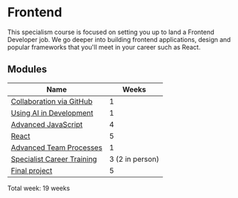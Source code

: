 # Frontend

This specialism course is focused on setting you up to land a Frontend Developer job. We go deeper into building frontend applications, design and popular frameworks that you'll meet in your career such as React.

## Modules

| Name                                                                                    | Weeks           |
| --------------------------------------------------------------------------------------- | --------------- |
| [Collaboration via GitHub](../../shared-modules/collaboration-via-github/README.md)     | 1               |
| [Using AI in Development](../../shared-modules/using-ai-in-development/README.md)       | 1               |
| [Advanced JavaScript](./advanced-javascript/README.md)                                  | 4               |
| [React](./react/README.md)                                                              | 5               |
| [Advanced Team Processes](../../shared-modules/advanced-team-processes/README.md)       | 1               |
| [Specialist Career Training](../../shared-modules/specialist-career-training/README.md) | 3 (2 in person) |
| [Final project](./final-project/README.md)                                              | 5               |

Total week: 19 weeks
